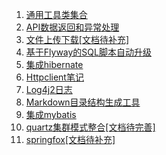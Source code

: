 1. [通用工具类集合](https://github.com/xbcxs/spring-boot-note/blob/master/spring-boot-note-common)
2. [API数据返回和异常处理](https://github.com/xbcxs/spring-boot-note/blob/master/spring-boot-note-exception)
3. [文件上传下载[文档待补充]](https://github.com/xbcxs/spring-boot-note/blob/master/spring-boot-note-fileupload)
4. [基于Flyway的SQL脚本自动升级](https://github.com/xbcxs/spring-boot-note/blob/master/spring-boot-note-flyway)
5. [集成hibernate](https://github.com/xbcxs/spring-boot-note/blob/master/spring-boot-note-hibernate)
6. [Httpclient笔记](https://github.com/xbcxs/spring-boot-note/blob/master/spring-boot-note-httpclient)
7. [Log4j2日志](https://github.com/xbcxs/spring-boot-note/blob/master/spring-boot-note-log)
8. [Markdown目录结构生成工具](https://github.com/xbcxs/spring-boot-note/blob/master/spring-boot-note-markdown)
9. [集成mybatis](https://github.com/xbcxs/spring-boot-note/blob/master/spring-boot-note-mybatis)
10. [quartz集群模式整合[文档待完善]](https://github.com/xbcxs/spring-boot-note/blob/master/spring-boot-note-quartz)
11. [springfox[文档待补充]](https://github.com/xbcxs/spring-boot-note/blob/master/spring-boot-note-springfox)
